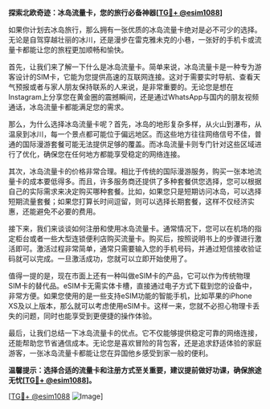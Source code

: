 **探索北欧奇迹：冰岛流量卡，您的旅行必备神器[[TG💪+ @esim1088](https://t.me/s/esim1088)]**

如果你计划去冰岛旅行，那么拥有一张优质的冰岛流量卡绝对是必不可少的选择。无论是自驾穿越壮丽的冰川，还是漫步在雷克雅未克的小巷，一张好的手机卡或流量卡都能让您的旅程更加顺畅和愉快。

首先，让我们来了解一下什么是冰岛流量卡。简单来说，冰岛流量卡是一种专为游客设计的SIM卡，它能为您提供高速的互联网连接。这对于需要实时导航、查看天气预报或者与家人朋友保持联系的人来说，是非常重要的。无论您是想在Instagram上分享您在黄金圈的震撼瞬间，还是通过WhatsApp与国内的朋友视频通话，冰岛流量卡都能满足您的需求。

那么，为什么选择冰岛流量卡呢？首先，冰岛的地形复杂多样，从火山到瀑布，从温泉到冰川，每一个景点都可能位于偏远地区。而这些地方往往网络信号不佳，普通的国际漫游套餐可能无法提供足够的覆盖。而冰岛流量卡则专门针对这些区域进行了优化，确保您在任何地方都能享受稳定的网络连接。

其次，冰岛流量卡的价格非常合理。相比于传统的国际漫游服务，购买一张本地流量卡的成本要低得多。而且，许多服务商还提供了多种套餐供您选择，您可以根据自己的实际需求来决定购买哪种套餐。比如，如果您只是短期访问冰岛，可以选择短期流量套餐；如果您打算长时间逗留，则可以选择长期套餐，这样不仅经济实惠，还能避免不必要的费用。

接下来，我们来谈谈如何注册和使用冰岛流量卡。通常情况下，您可以在机场的指定柜台或者一些大型连锁便利店购买流量卡。购买后，按照说明书上的步骤进行激活即可。激活过程非常简单，通常只需要输入您的手机号码，并通过短信接收验证码就可以完成。一旦激活成功，您就可以立即开始使用了。

值得一提的是，现在市面上还有一种叫做eSIM卡的产品，它可以作为传统物理SIM卡的替代品。eSIM卡无需实体卡槽，直接通过电子方式下载到您的设备中，非常方便。如果您使用的是一些支持eSIM功能的智能手机，比如苹果的iPhone XS及以上版本，那么就可以考虑使用eSIM卡。这样一来，您就不必担心物理卡丢失的问题，同时也能享受到更便捷的操作体验。

最后，让我们总结一下冰岛流量卡的优点。它不仅能够提供稳定可靠的网络连接，还能帮助您节省通信成本。无论您是喜欢冒险的背包客，还是追求舒适体验的家庭游客，一张冰岛流量卡都能让您在异国他乡感受到家一般的便利。

**温馨提示：选择合适的流量卡和注册方式至关重要，建议提前做好功课，确保旅途无忧[[TG💪+ @esim1088](https://t.me/s/esim1088)]。**

[[TG💪+ @esim1088](https://t.me/s/esim1088) ![Image](https://i.postimg.cc/4NQfJmqS/Snipaste-2025-05-13-00-14-12.png)]